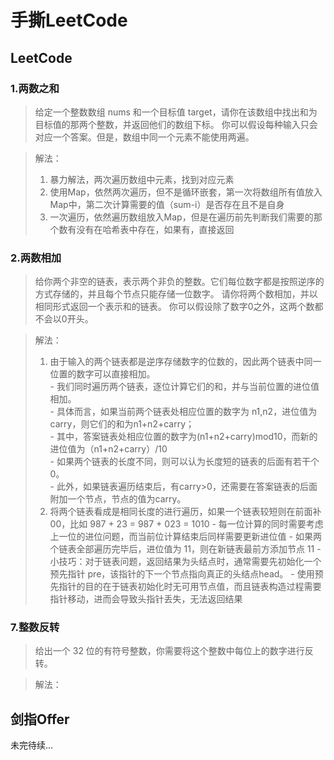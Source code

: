 # 手撕LeetCode   <!-- {docsify-ignore} -->

## LeetCode

### 1.两数之和  
>给定一个整数数组 nums 和一个目标值 target，请你在该数组中找出和为目标值的那两个整数，并返回他们的数组下标。
>你可以假设每种输入只会对应一个答案。但是，数组中同一个元素不能使用两遍。 

>解法：
>1. 暴力解法，两次遍历数组中元素，找到对应元素
>2. 使用Map，依然两次遍历，但不是循环嵌套，第一次将数组所有值放入Map中，第二次计算需要的值（sum-i）是否存在且不是自身
>3. 一次遍历，依然遍历数组放入Map，但是在遍历前先判断我们需要的那个数有没有在哈希表中存在，如果有，直接返回

### 2.两数相加
>给你两个非空的链表，表示两个非负的整数。它们每位数字都是按照逆序的方式存储的，并且每个节点只能存储一位数字。 
请你将两个数相加，并以相同形式返回一个表示和的链表。 
你可以假设除了数字0之外，这两个数都不会以0开头。

>解法：  
>1. 由于输入的两个链表都是逆序存储数字的位数的，因此两个链表中同一位置的数字可以直接相加。  
    - 我们同时遍历两个链表，逐位计算它们的和，并与当前位置的进位值相加。  
    - 具体而言，如果当前两个链表处相应位置的数字为 n1,n2，进位值为carry，则它们的和为n1+n2+carry；  
    - 其中，答案链表处相应位置的数字为(n1+n2+carry)mod10，而新的进位值为（n1+n2+carry）/10  
    - 如果两个链表的长度不同，则可以认为长度短的链表的后面有若干个0。  
    - 此外，如果链表遍历结束后，有carry>0，还需要在答案链表的后面附加一个节点，节点的值为carry。
>2. 将两个链表看成是相同长度的进行遍历，如果一个链表较短则在前面补 00，比如 987 + 23 = 987 + 023 = 1010
    - 每一位计算的同时需要考虑上一位的进位问题，而当前位计算结束后同样需要更新进位值
    - 如果两个链表全部遍历完毕后，进位值为 11，则在新链表最前方添加节点 11
    - 小技巧：对于链表问题，返回结果为头结点时，通常需要先初始化一个预先指针 pre，该指针的下一个节点指向真正的头结点head。
    - 使用预先指针的目的在于链表初始化时无可用节点值，而且链表构造过程需要指针移动，进而会导致头指针丢失，无法返回结果
   



### 7.整数反转
>给出一个 32 位的有符号整数，你需要将这个整数中每位上的数字进行反转。 

>解法：
>


## 剑指Offer


未完待续...